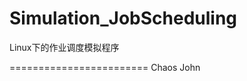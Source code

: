 Simulation_JobScheduling
========================

Linux下的作业调度模拟程序

========================
Chaos John
